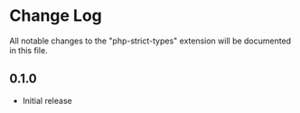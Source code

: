 # Change Log

All notable changes to the "php-strict-types" extension will be documented in this file.

## 0.1.0

- Initial release
